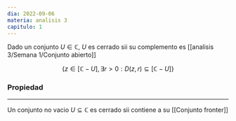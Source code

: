 ```yaml
---
dia: 2022-09-06
materia: analisis 3
capitulo: 1
---
```

Dado un conjunto $U \in \mathbb{C}$, $U$ es cerrado sii su complemento es [[analisis 3/Semana 1/Conjunto abierto]]

$$\{ z \in [\mathbb{C} - U], \exists r > 0: D(z, r) \subseteq [\mathbb{C} - U] \}$$

### Propiedad
---
Un conjunto no vacio $U \subseteq \mathbb{C}$ es cerrado sii contiene a su [[Conjunto fronter]]